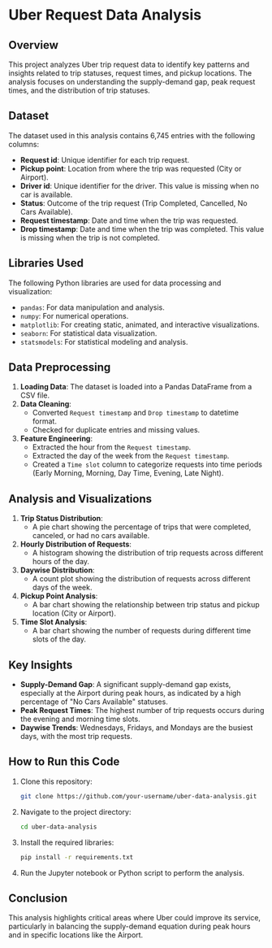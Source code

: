 # Uber Request Data Analysis

## Overview
This project analyzes Uber trip request data to identify key patterns and insights related to trip statuses, request times, and pickup locations. The analysis focuses on understanding the supply-demand gap, peak request times, and the distribution of trip statuses.

## Dataset
The dataset used in this analysis contains 6,745 entries with the following columns:

- **Request id**: Unique identifier for each trip request.
- **Pickup point**: Location from where the trip was requested (City or Airport).
- **Driver id**: Unique identifier for the driver. This value is missing when no car is available.
- **Status**: Outcome of the trip request (Trip Completed, Cancelled, No Cars Available).
- **Request timestamp**: Date and time when the trip was requested.
- **Drop timestamp**: Date and time when the trip was completed. This value is missing when the trip is not completed.

## Libraries Used
The following Python libraries are used for data processing and visualization:

- `pandas`: For data manipulation and analysis.
- `numpy`: For numerical operations.
- `matplotlib`: For creating static, animated, and interactive visualizations.
- `seaborn`: For statistical data visualization.
- `statsmodels`: For statistical modeling and analysis.

## Data Preprocessing
1. **Loading Data**: The dataset is loaded into a Pandas DataFrame from a CSV file.
2. **Data Cleaning**:
    - Converted `Request timestamp` and `Drop timestamp` to datetime format.
    - Checked for duplicate entries and missing values.
3. **Feature Engineering**:
    - Extracted the hour from the `Request timestamp`.
    - Extracted the day of the week from the `Request timestamp`.
    - Created a `Time slot` column to categorize requests into time periods (Early Morning, Morning, Day Time, Evening, Late Night).

## Analysis and Visualizations
1. **Trip Status Distribution**:
    - A pie chart showing the percentage of trips that were completed, canceled, or had no cars available.
2. **Hourly Distribution of Requests**:
    - A histogram showing the distribution of trip requests across different hours of the day.
3. **Daywise Distribution**:
    - A count plot showing the distribution of requests across different days of the week.
4. **Pickup Point Analysis**:
    - A bar chart showing the relationship between trip status and pickup location (City or Airport).
5. **Time Slot Analysis**:
    - A bar chart showing the number of requests during different time slots of the day.

## Key Insights
- **Supply-Demand Gap**: A significant supply-demand gap exists, especially at the Airport during peak hours, as indicated by a high percentage of "No Cars Available" statuses.
- **Peak Request Times**: The highest number of trip requests occurs during the evening and morning time slots.
- **Daywise Trends**: Wednesdays, Fridays, and Mondays are the busiest days, with the most trip requests.

## How to Run this Code
1. Clone this repository:
    ```bash
    git clone https://github.com/your-username/uber-data-analysis.git
    ```
2. Navigate to the project directory:
    ```bash
    cd uber-data-analysis
    ```
3. Install the required libraries:
    ```bash
    pip install -r requirements.txt
    ```
4. Run the Jupyter notebook or Python script to perform the analysis.

## Conclusion
This analysis highlights critical areas where Uber could improve its service, particularly in balancing the supply-demand equation during peak hours and in specific locations like the Airport.

